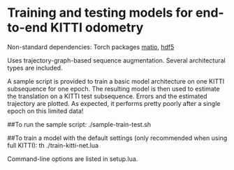# Training and testing models for end-to-end KITTI odometry

Non-standard dependencies:
Torch packages [matio](https://github.com/soumith/matio-ffi.torch), [hdf5](https://github.com/deepmind/torch-hdf5)

Uses trajectory-graph-based sequence augmentation. Several architectural types are included.

A sample script is provided to train a basic model architecture on one KITTI subsequence for one epoch. The resulting model is then used to estimate the translation on a KITTI test subsequence. Errors and the estimated trajectory are plotted. As expected, it performs pretty poorly after a single epoch on this limited data!

##To run the sample script:
./sample-train-test.sh

##To train a model with the default settings (only recommended when using full KITTI):
th ./train-kitti-net.lua

Command-line options are listed in setup.lua.
